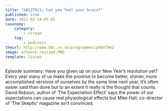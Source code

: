```yaml
---
title: "&#127911; Can you fool your brain?"
published: true
date: 2022-02-14-07-05
taxonomy:
    category:
        - stream
    tag:
        - podcasts
theurl: http://www.bbc.co.uk/programmes/p0bm79m2
image: artwork-resized.PNG
template: listen
---
```


Episode summary: Have you given up on your New Year&rsquo;s resolution yet? Every year many of us make the promise to become better, shinier, more accomplished versions of ourselves by the same time next year. It&rsquo;s often easier said than done but to an extent it really is the thought that counts. David Robson, author of &lsquo;The Expectation Effect&rsquo; says the power of our expectations can cause real physiological effects but Mike Hall, co-director of &lsquo;The Skeptic&rsquo; magazine isn&rsquo;t convinced.
